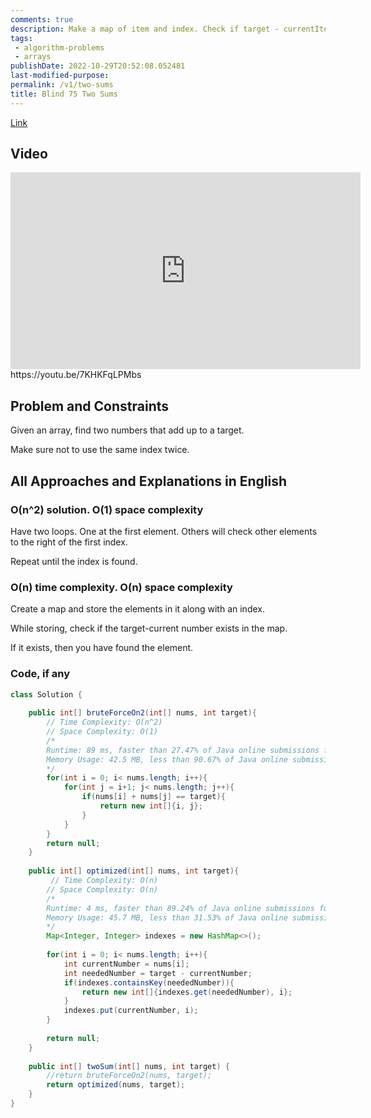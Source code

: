 ```yaml
---
comments: true
description: Make a map of item and index. Check if target - currentItem exists.
tags:
 - algorithm-problems
 - arrays
publishDate: 2022-10-29T20:52:08.052481
last-modified-purpose:
permalink: /v1/two-sums
title: Blind 75 Two Sums
---
```


[Link](https://leetcode.com/problems/two-sum/)

## Video

<iframe width="560" height="315" src="https://www.youtube.com/embed/7KHKFqLPMbs" title="YouTube video player" frameborder="0" allow="accelerometer; autoplay; clipboard-write; encrypted-media; gyroscope; picture-in-picture" allowfullscreen></iframe>https://youtu.be/7KHKFqLPMbs

## Problem and Constraints

Given an array, find two numbers that add up to a target.

Make sure not to use the same index twice.

## All Approaches and Explanations in English

### O(n^2) solution. O(1) space complexity

Have two loops. 
One at the first element. Others will check other elements to the right of the first index.

Repeat until the index is found.

### O(n) time complexity. O(n) space complexity

Create a map and store the elements in it along with an index.

While storing, check if the target-current number exists in the map.

If it exists, then you have found the element.

### Code, if any

```java
class Solution {
    
    public int[] bruteForceOn2(int[] nums, int target){ 
        // Time Complexity: O(n^2)
        // Space Complexity: O(1)
        /*
        Runtime: 89 ms, faster than 27.47% of Java online submissions for Two Sum.
        Memory Usage: 42.5 MB, less than 90.67% of Java online submissions for Two Sum.
        */
        for(int i = 0; i< nums.length; i++){
            for(int j = i+1; j< nums.length; j++){
                if(nums[i] + nums[j] == target){
                    return new int[]{i, j};
                }
            }
        }
        return null;
    }
    
    public int[] optimized(int[] nums, int target){
         // Time Complexity: O(n)
        // Space Complexity: O(n)
        /*
        Runtime: 4 ms, faster than 89.24% of Java online submissions for Two Sum.
        Memory Usage: 45.7 MB, less than 31.53% of Java online submissions for Two Sum
        */
        Map<Integer, Integer> indexes = new HashMap<>();
        
        for(int i = 0; i< nums.length; i++){
            int currentNumber = nums[i];
            int neededNumber = target - currentNumber;
            if(indexes.containsKey(neededNumber)){
                return new int[]{indexes.get(neededNumber), i};
            }
            indexes.put(currentNumber, i);
        }
        
        return null;
    }
    
    public int[] twoSum(int[] nums, int target) {
        //return bruteForceOn2(nums, target);
        return optimized(nums, target);
    }
}
```